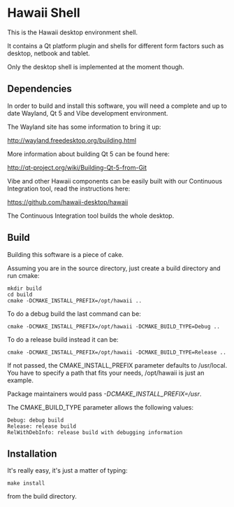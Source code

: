 Hawaii Shell
============

This is the Hawaii desktop environment shell.

It contains a Qt platform plugin and shells for different form
factors such as desktop, netbook and tablet.

Only the desktop shell is implemented at the moment though.

## Dependencies

In order to build and install this software, you will need a complete
and up to date Wayland, Qt 5 and Vibe development environment.

The Wayland site has some information to bring it up:

  http://wayland.freedesktop.org/building.html

More information about building Qt 5 can be found here:

  http://qt-project.org/wiki/Building-Qt-5-from-Git

Vibe and other Hawaii components can be easily built with our
Continuous Integration tool, read the instructions here:

  https://github.com/hawaii-desktop/hawaii

The Continuous Integration tool builds the whole desktop.

## Build

Building this software is a piece of cake.

Assuming you are in the source directory, just create a build directory
and run cmake:

    mkdir build
    cd build
    cmake -DCMAKE_INSTALL_PREFIX=/opt/hawaii ..

To do a debug build the last command can be:

    cmake -DCMAKE_INSTALL_PREFIX=/opt/hawaii -DCMAKE_BUILD_TYPE=Debug ..

To do a release build instead it can be:

    cmake -DCMAKE_INSTALL_PREFIX=/opt/hawaii -DCMAKE_BUILD_TYPE=Release ..

If not passed, the CMAKE_INSTALL_PREFIX parameter defaults to /usr/local.
You have to specify a path that fits your needs, /opt/hawaii is just an example.

Package maintainers would pass *-DCMAKE_INSTALL_PREFIX=/usr*.

The CMAKE_BUILD_TYPE parameter allows the following values:

    Debug: debug build
    Release: release build
    RelWithDebInfo: release build with debugging information

## Installation

It's really easy, it's just a matter of typing:

    make install

from the build directory.
